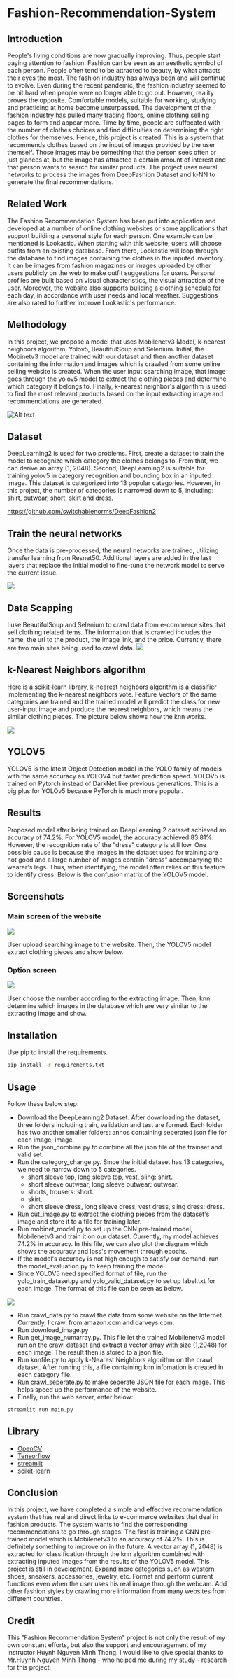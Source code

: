 # Fashion-Recommendation-System
## Introduction

People's living conditions are now gradually improving. Thus, people start paying attention to fashion. Fashion can be seen as an aesthetic symbol of each person. People often tend to be attracted to beauty, by what attracts their eyes the most. The fashion industry has always been and will continue to evolve. Even during the recent pandemic, the fashion industry seemed to be hit hard when people were no longer able to go out. However, reality proves the opposite. Comfortable models, suitable for working, studying and practicing at home become unsurpassed.
The development of the fashion industry has pulled many trading floors, online clothing selling pages to form and appear more. Time by time, people are suffocated with the number of clothes choices and find difficulties on determining the right clothes for themselves.
Hence, this project is created. This is a system that recommends clothes based on the input of images provided by the user themself. Those images may be something that the person sees often or just glances at, but the image has attracted a certain amount of interest and that person wants to search for similar products.
The project uses neural networks to process the images from DeepFashion Dataset and k-NN to generate the final recommendations.

## Related Work

The Fashion Recommendation System has been put into application and developed at a number of online clothing websites or some applications that support building a personal style for each person. One example can be mentioned is Lookastic. When starting with this website, users will choose outfits from an existing database. From there, Lookastic will loop through the database to find images containing the clothes in the inputed inventory. It can be images from fashion magazines or images uploaded by other users publicly on the web to make outfit suggestions for users. Personal profiles are built based on visual characteristics, the visual attraction of the user. Moreover, the website also supports building a clothing schedule for each day, in accordance with user needs and local weather. Suggestions are also rated to further improve Lookastic's performance.


## Methodology

In this project, we propose a model that uses Mobilenetv3 Model, k-nearest neighbors algorithm, Yolov5, BeautifulSoup and Selenium. Initial, the Mobinetv3 model are trained with our dataset and then  another dataset containing the information and images which is crawled from some online selling website is created. When the user input searching image, that image goes through the yolov5 model to extract the clothing pieces and determine which category it belongs to. Finally, k-nearest neighbor's algorithm is used to find the most relevant products based on the input extracting image and recommendations are generated.

![Alt text](https://imgur.com/a/BQ8LJQl)

## Dataset

DeepLearning2 is used for two problems. First, create a dataset to train the model to recognize which category the clothes belongs to. From that, we can derive an array (1, 2048). Second, DeepLearning2 is suitable for training yolov5 in category recognition and bounding box in an inputed image. This dataset is categorized into 13 popular categories. However, in this project, the number of categories is narrowed down to 5, including: shirt, outwear, short, skirt and dress.

https://github.com/switchablenorms/DeepFashion2

## Train the neural networks

Once the data is pre-processed, the neural networks are trained, utilizing transfer learning from Resnet50. Additional layers are added in the last layers that replace the initial model to fine-tune the network model to serve the current issue.

![](https://i.imgur.com/NJ0JbBy.png)

## Data Scapping

I use BeautifulSoup and Selenium to crawl data from e-commerce sites that sell clothing related items. The information that is crawled includes the name, the url to the product, the image link, and the price.
Currently, there are two main sites being used to crawl data.
![](https://imgur.com/ZLBnr18)

## k-Nearest Neighbors algorithm

Here is a scikit-learn library, k-nearest neighbors algorithm is a classifier implementing the k-nearest neighbors vote. Feature Vectors of the same categories are trained and the trained model will predict the class for new user-input image and produce the nearest neighbors, which means the similar clothing pieces. The picture below shows how the knn works.

![](https://miro.medium.com/max/591/0*rANGSUaZLeVKnHDk.png)

## YOLOV5

YOLOV5 is the latest Object Detection model in the YOLO family of models with the same accuracy as YOLOV4 but faster prediction speed.
YOLOV5 is trained on Pytorch instead of DarkNet like previous generations. This is a big plus for YOLOv5 because PyTorch is much more popular.

## Results

Proposed model after being trained on DeepLearning 2 dataset achieved an accuracy of 74.2%. For YOLOV5 model, the accuracy achieved 83.81%. However, the recognition rate of the "dress" category is still low. One possible cause is because the images in the dataset used for training are not good and a large number of images contain "dress" accompanying the wearer's legs. Thus, when identifying, the model often relies on this feature to identify dress. Below is the confusion matrix of the YOLOV5 model.


## Screenshots

<h3>Main screen of the website</h3>

![](https://i.imgur.com/cuG1osH.png)

User upload searching image to the website. Then, the YOLOV5 model extract clothing pieces and show below.

<h3>Option screen</h3>

![](https://i.imgur.com/GvVQJVj.png)

User choose the number according to the extracting image. Then, knn determine which images in the database which are very similar to the extracting image and show.

## Installation

Use pip to install the requirements.

~~~bash
pip install -r requirements.txt
~~~
  
## Usage
Follow these below step:
- Download the DeepLearning2 Dataset. After downloading the dataset, three folders including train, validation and test are formed. Each folder has two another smaller folders: annos containing seperated json file for each image; image.
- Run the json_combine.py to combine all the json file of the trainset and valid set.
- Run the category_change.py. Since the initial dataset has 13 categories, we need to narrow down to 5 categories.
  + short sleeve top, long sleeve top, vest, sling: shirt.
  + short sleeve outwear, long sleeve outwear: outwear.
  + shorts, trousers: short.
  + skirt. 
  + short sleeve dress, long sleeve dress, vest dress, sling dress: dress.
- Run cut_image.py to extract the clothing pieces from the dataset's image and store it to a file for training later.
- Run mobinet_model.py to set up the CNN pre-trained model, Mobilenetv3 and train it on our dataset. Currently, my model achieves 74.2% in accuracy. In this file, we can also plot the diagram which shows the accuracy and loss's movement through epochs.
- If the model's accuracy is not high enough to satisfy our demand, run the model_evaluation.py to keep training the model.
- Since YOLOV5 need specified format of file, run the yolo_train_dataset.py and yolo_valid_dataset.py to set up label.txt for each image. The format of this file can be seen as below.

![](https://i.imgur.com/1wafJgv.png)

- Run crawl_data.py to crawl the data from some website on the Internet. Currently, I crawl from amazon.com and darveys.com.
- Run download_image.py 
- Run get_image_numarray.py. This file let the trained Mobilenetv3 model run on the crawl dataset and extract a vector array with size (1,2048) for each image. The result then is stored to a json file.
- Run knnfile.py to apply k-Nearest Neighbors algorithm on the crawl dataset. After running this, a file containing knn infomation is created in each category file.
- Run crawl_seperate.py to make seperate JSON file for each image. This helps speed up the performance of the website.
- Finally, run the web server, enter below:

```bash
streamlit run main.py
```

## Library

- [OpenCV]()
- [Tensorflow]()
- [streamlit]()
- [scikit-learn]()

## Conclusion

In this project, we have completed a simple and effective recommendation system that has real and direct links to e-commerce websites that deal in fashion products.
The system wants to find the corresponding recommendations to go through stages. The first is training a CNN pre-trained model which is Mobilenetv3 to an accuracy of 74.2%. This is definitely something to improve on in the future. A vector array (1, 2048) is extracted for classification through the knn algorithm combined with extracting inputed images from the results of the YOLOV5 model.
This project is still in development. Expand more categories such as western shoes, sneakers, accessories, jewelry, etc. Format and perform current functions even when the user uses his real image through the webcam. Add other fashion styles by crawling more information from many websites from different countries.

## Credit

This "Fashion Recommendation System" project is not only the result of my own constant efforts, but also the support and encouragement of my instructor Huynh Nguyen Minh Thong. I would like to give special thanks to Mr.Huynh Nguyen Minh Thong - who helped me during my study - research for this project.
